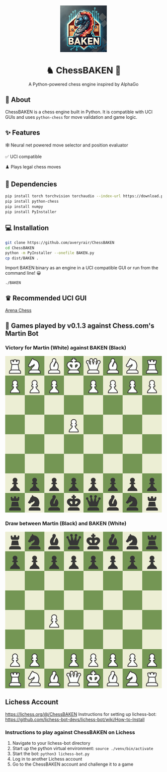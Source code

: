 <p align="center">
  <img src="Images/BaconHorse.webp" width="150" height="150" />
</p>

<h1 align="center">♞ ChessBAKEN 🥓</h1>

<p align="center">
  A Python-powered chess engine inspired by AlphaGo
  <br />
</p>

#### 

## 📌 About

ChessBAKEN is a chess engine built in Python. It is compatible with UCI GUIs and uses `python-chess` for move validation and game logic. 

## ✨ Features

🕸️ Neural net powered move selector and position evaluator  

✅ UCI compatible

♟️ Plays legal chess moves  

## 🚀 Dependencies
```sh
pip install torch torchvision torchaudio --index-url https://download.pytorch.org/whl/cpu
pip install python-chess
pip install numpy
pip install PyInstaller
```

## 💻 Installation 
```sh
git clone https://github.com/averyrair/ChessBAKEN
cd ChessBAKEN
python -m PyInstaller --onefile BAKEN.py
cp dist/BAKEN .
```
Import BAKEN binary as an engine in a UCI compatible GUI or run from the command line! 😀
```sh
./BAKEN
```

## ♛ Recommended UCI GUI
[Arena Chess](http://www.playwitharena.de/downloads/arena_3.5.1.zip)

## 🤖 Games played by v0.1.3 against Chess.com's Martin Bot
### Victory for Martin (White) against BAKEN (Black)
![Chess Board](/Images/Martin%20vs%20BAKEN%20(Game%201).gif)
### Draw between Martin (Black) and BAKEN (White)
![Chess Board](/Images/Martin%20vs%20BAKEN%20(Game%202).gif)

## Lichess Account
https://lichess.org/@/ChessBAKEN
Instructions for setting up lichess-bot: https://github.com/lichess-bot-devs/lichess-bot/wiki/How-to-Install
### Instructions to play against ChessBAKEN on Lichess
1. Navigate to your lichess-bot directory
2. Start up the python virtual environment: `source ./venv/bin/activate`
3. Start the bot: `python3 lichess-bot.py`
4. Log in to another Lichess account
5. Go to the ChessBAKEN account and challenge it to a game
